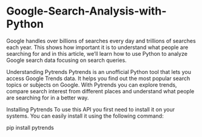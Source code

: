 # Google-Search-Analysis-with-Python

Google handles over billions of searches every day and trillions of searches each year. This shows how important it is to understand what people are searching for and in this article, we’ll learn how to use Python to analyze Google search data focusing on search queries.

Understanding Pytrends
Pytrends is an unofficial Python tool that lets you access Google Trends data. It helps you find out the most popular search topics or subjects on Google. With Pytrends you can explore trends, compare search interest from different places and understand what people are searching for in a better way.

Installing Pytrends
To use this API you first need to install it on your systems. You can easily install it using the following command:

pip install pytrends
